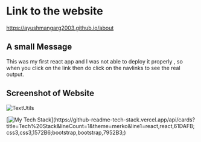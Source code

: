 # Link to the website
https://ayushmangarg2003.github.io/about

## A small Message
This was my first react app and I was not able to deploy it properly , so when you click on the link then do click on the navlinks to see the real output.

## Screenshot of Website
![TextUtils](https://user-images.githubusercontent.com/105537793/212304210-afb40790-2f77-4786-9e40-baa1202b655a.png)

[![My Tech Stack](https://github-readme-tech-stack.vercel.app/api/cards?title=Tech%20Stack&lineCount=1&theme=merko&line1=react,react,61DAFB;css3,css3,1572B6;bootstrap,bootstrap,7952B3;)](https://github-readme-tech-stack.vercel.app/api/cards?title=Tech%20Stack&lineCount=1&theme=merko&line1=react,react,61DAFB;css3,css3,1572B6;bootstrap,bootstrap,7952B3;)
